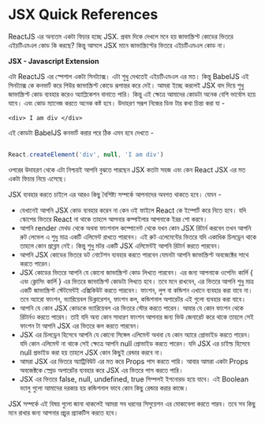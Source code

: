 # JSX Quick References

ReactJS এর অন্যতম একটা ফিচার হচ্ছে JSX. প্রথম দিকে দেখলে মনে হয় জাভাস্ক্রিপ্ট কোডের ভিতরে এইচটিএমএল কোড কি করছে? কিন্তু আসলে JSX মানে জাভাস্ক্রিপ্টের ভিতরে এইচটিএমএল কোড না।

**JSX - Javascript Extension**

এটা ReactJS এর স্পেশাল একটা সিনট্যাক্স। এটা শুধু দেখতেই এইচটিএমএল এর মত। কিন্তু BabelJS এই সিনট্যাক্স কে কনভার্ট করে পিউর জাভাস্ক্রিপ্ট কোডে রূপান্তর করে দেই। আমরা ইচ্ছে করলেই JSX বাদ দিয়ে শুধু জাভাস্ক্রিপ্ট কোড ব্যবহার করেও অ্যাপ্লিকেশন বানাতে পারি। কিন্তু এই ক্ষেত্রে আমাদের কোডটা অনেক বেশি ভার্বোস হয়ে যাবে। এবং কোড ম্যানেজ করতে অনেক কষ্ট হবে। উদাহরণ সরূপ নিজের ডিভ টার কথা চিন্তা করা যা -
```JSX
<div> I am div </div>
```

এই কোডটা BabelJS কনভার্ট করার পরে ঠিক এমন হবে দেখতে -
```Javascript

React.createElement('div', null, 'I am div')
```

ওপরের উদাহরণ থেকে এটা নিশ্চয়ই আপনি বুঝতে পারছেন JSX কতটা সহজ এবং কেন React JSX এর মত একটা ফিচার নিয়ে এসেছে।

JSX ব্যবহার করতে চাইলে এর আরও কিছু বৈশিষ্ট্য সম্পর্কে আপনাদের অবগত থাকতে হবে। যেমন -

- যেখানেই আপনি JSX কোড ব্যবহার করেন না কেন ওই ফাইলে React কে ইম্পোর্ট করে নিতে হবে। যদি স্কোপের ভিতরে React না থাকে তাহলে আপনার কম্পাইলার আপনাকে ইরর শো করবে।
- আপনি render মেথড থেকে অথবা ফাংশনাল কম্পোনেন্ট থেকে যখন কোন JSX রিটার্ন করবেন তখন আপনি রুট লেভেল এ শুধু মাত্র একটি এলিমেন্ট রাখতে পারবেন। এই রুট এলেমেন্টের ভিতরে যদি একাধিক চিলড্রেন থাকে তাহলে কোন প্রব্লেম নেই। কিন্তু শুধু মটর একটি JSX এলিমেন্টই আপনি রিটার্ন করতে পারবেন।
- আপনি JSX কোডের ভিতরে ডট নোটেশন ব্যবহার করতে পারবেন যেমনটা আপনি জাভাস্ক্রিপ্ট অবজেক্টের সাথে করতে পারেন।
- JSX কোডের ভিতরে আপনি যে কোনো জাভাস্ক্রিপ্ট কোড লিখতে পারবেন। এর জন্য আপনাকে ওপেনিং কার্লি { এবং ক্লোসিং কার্লি } এর ভিতরে জাভাস্ক্রিপ্ট কোডটা লিখতে হবে। তবে মনে রাখবেন, এর ভিতরে আপনি শুধু মাত্র একটি জাভাস্ক্রিপ্ট স্টেটমেন্টই এক্সিকিউট করতে পারবেন। ফাংশন, লুপ বা কন্ডিশন এখানে ব্যবহার করা যাবে না। তবে অ্যারো ফাংশন, ভ্যারিয়েবল ডিক্লারেশন, ফাংশন কল, কন্ডিশনাল অপারেটর এই গুলো ব্যবহার করা যাবে।
- আপনি যে কোন JSX কোডকে ভ্যারিয়েবল এর ভিতরে স্টোর করতে পারেন। আবার যে কোন ফাংশন থেকে রিটার্নও করতে পারেন। তাই যদি অন্য কোন সাধারণ ফাংশন আপনার জন্য ভিউ জেনারেট করে থাকে তাহলে সেই ফাংশন টা আপনি JSX এর ভিতরে কল করতে পারবেন।
- JSX এর চিলড্রেন হিসেবে আপনি যে কোনো সিঙ্গেল এলিমেন্ট অথবা যে কোন অ্যারে প্রোভাইড করতে পারেন। যদি কোন এলিমেন্ট না থাকে সেই ক্ষেত্রে আপনি null প্রোভাইড করতে পারেন। যদি JSX এর চাইল্ড হিসেবে null প্রভাইড করা হয় তাহলে JSX কোন কিছুই রেন্ডার করবে না।
- আমরা JSX এর ভিতরে অ্যাট্রিবিউট এর মত করে Props পাস করতে পারি। আবার আমরা একটা Props অবজেক্টকে স্প্রেড অপারেটর ব্যবহার করে JSX এর ভিতরে পাস করতে পারি।
- JSX এর ভিতরে false, null, undefined, true সিম্পলই ইগনোরড হয়ে যাবে। এই Boolean ভ্যালু গুলো আমাদের দরকার হয় কন্ডিশনাল ভাবে কোন কিছু রেন্ডার করার কাজে।

JSX সম্পর্কে এই বিষয় গুলো জানা থাকলেই আমরা সব ধরনের সিসুয়েশন এর মোকাবেলা করতে পারব। তবে সব কিছু মনে রাখার জন্য আপনার প্রচুর প্র্যাকটিস করতে হবে।
